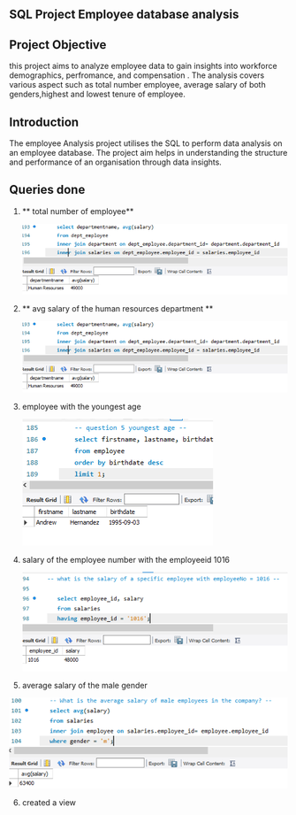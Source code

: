 ## SQL Project Employee database analysis

## Project Objective
this project aims to analyze employee data to gain insights into workforce demographics, perfromance, and compensation . The analysis covers various aspect such as total number employee, average salary of both genders,highest and lowest tenure of employee.

## Introduction
The employee Analysis project utilises the SQL to perform data analysis on an employee database. The project aim helps in understanding the structure and performance of an organisation through data insights.

##  Queries done
1) ** total number of employee**

    ![result screenshot](https://github.com/Emmzy1234/SQL-Project-finance/blob/master/Screenshot%202024-05-18%20041548.png)

2) ** avg salary of the human resources department **

    ![result screenshot](https://github.com/Emmzy1234/SQL-Project-finance/blob/master/Screenshot%202024-05-18%20041548.png)

3)   employee with the youngest age

     ![result screenshot](https://github.com/Emmzy1234/SQL-Project-finance/blob/master/Screenshot%202024-05-18%20041715.png)
4)  salary of the employee number with the employeeid 1016

    ![result screenshot](https://github.com/Emmzy1234/SQL-Project-finance/blob/master/Screenshot%202024-05-18%20041947.png)

5)  average salary of the male gender

   ![result screenshot](https://github.com/Emmzy1234/SQL-Project-finance/blob/master/Screenshot%202024-05-18%20042200.png)

6) created a view
   
